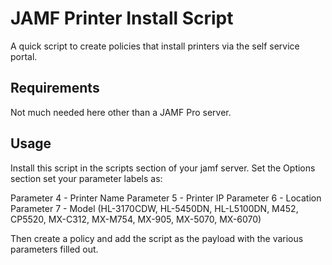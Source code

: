 JAMF Printer Install Script
===========================

A quick script to create policies that install printers via the self service portal.

Requirements
------------

Not much needed here other than a JAMF Pro server.

Usage
-----

Install this script in the scripts section of your jamf server. Set the Options section set your parameter labels as:

Parameter 4 - Printer Name
Parameter 5 - Printer IP
Parameter 6 - Location
Parameter 7 - Model (HL-3170CDW, HL-5450DN, HL-L5100DN, M452, CP5520, MX-C312, MX-M754, MX-905, MX-5070, MX-6070)

Then create a policy and add the script as the payload with the various parameters filled out.


